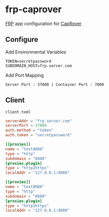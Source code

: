 # frp-caprover

[FRP](https://github.com/fatedier/frp) app configuration for [CapRover](https://caprover.com/)

## Configure

Add Environmental Variables
```
TOKEN=secretpassword
SUBDOMAIN_HOST=frp.server.com
```

Add Port Mapping  
```
Server Port : 37000 | Container Port : 7000
```


## Client

`client.toml`

```toml
serverAddr = "frp.server.com"
serverPort = 37000
auth.method = "token"
auth.token = "secretpassword"

[[proxies]]
name = "test8888"
type = "http"
subdomain = "8888"
[proxies.plugin]
type = "http2https"
localAddr = "127.0.0.1:8888"

[[proxies]]
name = "test8080"
type = "http"
subdomain = "8080"
[proxies.plugin]
type = "http2https"
localAddr = "127.0.0.1:8080"

```